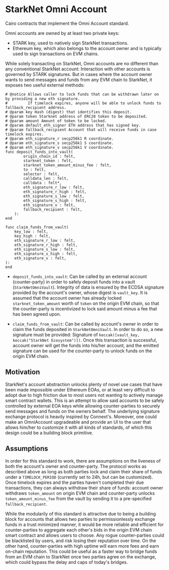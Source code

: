 # StarkNet Omni Account

Cairo contracts that implement the Omni Account standard.

Omni accounts are owned by at least two private keys: 
- STARK key, used to natively sign StarkNet transactions.
- Ethereum key, which also belongs to the account owner and is typically used to sign transactions on EVM chains.

While solely transacting on StarkNet, Omni accounts are no different than any conventional StarkNet account: Interaction with other accounts is governed by STARK signatures.
But in cases where the account owner wants to send messages and funds from any EVM chain to StarkNet, it exposes two useful external methods: 

```cairo
# @notice Allows caller to lock funds that can be withdrawn later on by providing a new eth signature.
#         If timelock expires, anyone will be able to unlock funds to fallback_recipient address.
# @param key Hash (digest) that identifies this deposit.
# @param token Starknet address of ERC20 token to be deposited.
# @param amount Amount of token to be locked.
# @param default_eth_signer ETH address that has signed key.
# @param fallback_recipient Account that will receive funds in case timelock expires.
# @param eth_signature_r secp256k1 R coordinate.
# @param eth_signature_s secp256k1 S coordinate.
# @param eth_signature_v secp256k1 V coordinate.
func deposit_funds_into_vault(
        origin_chain_id : felt,
        starknet_token : felt,
        starknet_token_amount_minus_fee : felt,
        to : felt,
        selector : felt,
        calldata_len : felt,
        calldata : felt*,
        eth_signature_r_low : felt,
        eth_signature_r_high : felt,
        eth_signature_s_low : felt,
        eth_signature_s_high : felt,
        eth_signature_v : felt,
        fallback_recipient : felt,
    ):
end

func claim_funds_from_vault(
    key_low : felt,
    key_high : felt,
    eth_signature_r_low : felt,
    eth_signature_r_high : felt,
    eth_signature_s_low : felt,
    eth_signature_s_high : felt,
    eth_signature_v : felt,
):
end
```

- `deposit_funds_into_vault`: Can be called by an external account (counter-party) in order to safely deposit funds into a vault (`StarkNetOmniVault`). Integrity of data is ensured by the ECDSA signature provided by the account's owner, whose digest is `vault_key`. It is assumed that the account owner has already locked `starknet_token_amount` worth of `token` on the origin EVM chain, so that the counter-party is incentivized to lock said amount minus a fee that has been agreed upon.

- `claim_funds_from_vault`: Can be called by account's owner in order to claim the funds deposited in `StarkNetOmniVault`. In order to do so, a new signature must be provided: Signature of `keccak([vault_key, keccak("StarkNet Ecosystem")])`. Once this transaction is successful, account owner will get the funds into his/her account, and the emitted signature can be used for the counter-party to unlock funds on the origin EVM chain.

## Motivation

StarkNet's account abstraction unlocks plenty of novel use cases that have been made impossible under Ethereum EOAs, or at least very difficult to adopt due to high friction due to most users not wanting to actively manage smart contract wallets. This is an attempt to allow said accounts to be safely controlled by external EOA keys while allowing counter-parties to securely send messages and funds on the owners behalf. The underlying signature exchange protocol is heavily inspired by Connext's. Moreover, one could make an OmniAccount upgradeable and provide an UI to the user that allows him/her to customize it with all kinds of standards, of which this design could be a building block primitive.

## Assumptions

In order for this standard to work, there are assumptions on the liveness of both the account's owner and counter-party. The protocol works as described above as long as both parties lock and claim their share of funds under a `TIMELOCK_PERIOD` (currently set to 24h, but can be customized). Once timelock expires and the parties haven't completed their due transactions, they can always withdraw their share of funds: account owner withdraws `token_amount` on origin EVM chain and counter-party unlocks `token_amount_minus_fee` from the vault by sending it to a pre-specified `fallback_recipient`. 

While the modularily of this standard is attractive due to being a building block for accounts that allows two parties to permissionlessly exchange funds in a trust minimized manner, it would be more reliable and efficient for counter-parties to aggregate each other's bids in the origin EVM chain smart contract and allows users to choose. Any rogue counter-parties could be blacklisted by users, and risk losing their reputation over time. On the other hand, counter-parties with high uptime will earn more fees and earn on-chain reputation. This could be useful as a faster way to bridge funds from an EVM chain to StarkNet once two parties agree on the exchange, which could bypass the delay and caps of today's bridges.
